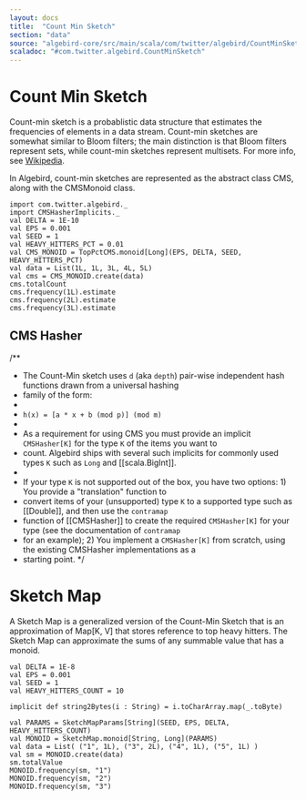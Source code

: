 ```yaml
---
layout: docs
title:  "Count Min Sketch"
section: "data"
source: "algebird-core/src/main/scala/com/twitter/algebird/CountMinSketch.scala"
scaladoc: "#com.twitter.algebird.CountMinSketch"
---
```


# Count Min Sketch

Count-min sketch is a probablistic data structure that estimates the frequencies of elements in a data stream. Count-min sketches are somewhat similar to Bloom filters; the main distinction is that Bloom filters represent sets, while count-min sketches represent multisets. For more info, see [Wikipedia](https://en.wikipedia.org/wiki/Count%E2%80%93min_sketch).

In Algebird, count-min sketches are represented as the abstract class CMS, along with the CMSMonoid class.

```tut:book
import com.twitter.algebird._
import CMSHasherImplicits._
val DELTA = 1E-10
val EPS = 0.001
val SEED = 1
val HEAVY_HITTERS_PCT = 0.01
val CMS_MONOID = TopPctCMS.monoid[Long](EPS, DELTA, SEED, HEAVY_HITTERS_PCT)
val data = List(1L, 1L, 3L, 4L, 5L)
val cms = CMS_MONOID.create(data)
cms.totalCount
cms.frequency(1L).estimate
cms.frequency(2L).estimate
cms.frequency(3L).estimate
```

## CMS Hasher

/**
 * The Count-Min sketch uses `d` (aka `depth`) pair-wise independent hash functions drawn from a universal hashing
 * family of the form:
 *
 * `h(x) = [a * x + b (mod p)] (mod m)`
 *
 * As a requirement for using CMS you must provide an implicit `CMSHasher[K]` for the type `K` of the items you want to
 * count.  Algebird ships with several such implicits for commonly used types `K` such as `Long` and [[scala.BigInt]].
 *
 * If your type `K` is not supported out of the box, you have two options: 1) You provide a "translation" function to
 * convert items of your (unsupported) type `K` to a supported type such as [[Double]], and then use the `contramap`
 * function of [[CMSHasher]] to create the required `CMSHasher[K]` for your type (see the documentation of `contramap`
 * for an example); 2) You implement a `CMSHasher[K]` from scratch, using the existing CMSHasher implementations as a
 * starting point.
 */

# Sketch Map

A Sketch Map is a generalized version of the Count-Min Sketch that is an approximation of Map[K, V] that stores reference to top heavy hitters. The Sketch Map can approximate the sums of any summable value that has a monoid.

```tut:book
val DELTA = 1E-8
val EPS = 0.001
val SEED = 1
val HEAVY_HITTERS_COUNT = 10

implicit def string2Bytes(i : String) = i.toCharArray.map(_.toByte)

val PARAMS = SketchMapParams[String](SEED, EPS, DELTA, HEAVY_HITTERS_COUNT)
val MONOID = SketchMap.monoid[String, Long](PARAMS)
val data = List( ("1", 1L), ("3", 2L), ("4", 1L), ("5", 1L) )
val sm = MONOID.create(data)
sm.totalValue
MONOID.frequency(sm, "1")
MONOID.frequency(sm, "2")
MONOID.frequency(sm, "3")
```
